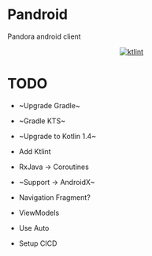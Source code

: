 # Pandroid
Pandora android client

<p align="center">
<a href="https://ktlint.github.io/"><img src="https://img.shields.io/badge/code%20style-%E2%9D%A4-FF4081.svg" alt="ktlint"></a>
</p>

# TODO
- ~Upgrade Gradle~
- ~Gradle KTS~
- ~Upgrade to Kotlin 1.4~
- Add Ktlint
- RxJava -> Coroutines
- ~Support -> AndroidX~
- Navigation Fragment?
- ViewModels

- Use Auto
- Setup CICD
